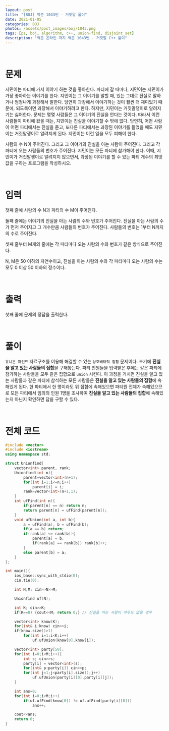 ```yaml
---
layout: post
title: "[BOJ] 백준 1043번 - 거짓말 풀이"
date: 2021-01-05
categories: BOJ
photos: /assets/post_images/boj/1043.png
tags: [ps, boj, algorithm, c++, union-find, disjoint_set]
description: "백준 온라인 저지 백준 1043번 - 거짓말 C++ 풀이"
---
```


<br>

# 문제

지민이는 파티에 가서 이야기 하는 것을 좋아한다. 파티에 갈 때마다, 지민이는 지민이가 가장 좋아하는 이야기를 한다. 지민이는 그 이야기를 말할 때, 있는 그대로 진실로 말하거나 엄청나게 과장해서 말한다. 당연히 과장해서 이야기하는 것이 훨씬 더 재미있기 때문에, 되도록이면 과장해서 이야기하려고 한다. 하지만, 지민이는 거짓말쟁이로 알려지기는 싫어한다. 문제는 몇몇 사람들은 그 이야기의 진실을 안다는 것이다. 따라서 이런 사람들이 파티에 왔을 때는, 지민이는 진실을 이야기할 수 밖에 없다. 당연히, 어떤 사람이 어떤 파티에서는 진실을 듣고, 또다른 파티에서는 과장된 이야기를 들었을 때도 지민이는 거짓말쟁이로 알려지게 된다. 지민이는 이런 일을 모두 피해야 한다.

사람의 수 N이 주어진다. 그리고 그 이야기의 진실을 아는 사람이 주어진다. 그리고 각 파티에 오는 사람들의 번호가 주어진다. 지민이는 모든 파티에 참가해야 한다. 이때, 지민이가 거짓말쟁이로 알려지지 않으면서, 과장된 이야기를 할 수 있는 파티 개수의 최댓값을 구하는 프로그램을 작성하시오.

<br>

# 입력

첫째 줄에 사람의 수 N과 파티의 수 M이 주어진다.

둘째 줄에는 이야기의 진실을 아는 사람의 수와 번호가 주어진다. 진실을 아는 사람의 수가 먼저 주어지고 그 개수만큼 사람들의 번호가 주어진다. 사람들의 번호는 1부터 N까지의 수로 주어진다.

셋째 줄부터 M개의 줄에는 각 파티마다 오는 사람의 수와 번호가 같은 방식으로 주어진다.

N, M은 50 이하의 자연수이고, 진실을 아는 사람의 수와 각 파티마다 오는 사람의 수는 모두 0 이상 50 이하의 정수이다.

<br>

# 출력

첫째 줄에 문제의 정답을 출력한다.

<br>

# 풀이

`유니온 파인드` 자료구조를 이용해 해결할 수 있는 `상호배타적 집합` 문제이다. 초기에 **진실을 알고 있는 사람들의 집합**을 구해놓는다. 파티 인원들을 입력받은 후에는 같은 파티에 참가하는 사람들을 모두 같은 집합으로 `union` 시킨다. 이 과정을 거치면 진실을 알고 있는 사람들과 같은 파티에 참석하는 모든 사람들은 **진실을 알고 있는 사람들의 집합**에 속해있게 된다. 한 파티에서 한 명이라도 위 집합에 속해있으면 파티원 전체가 속해있으므로 모든 파티에서 임의의 인원 1명을 조사하여 **진실을 알고 있는 사람들의 집합**에 속해있는지 아닌지 확인하면 답을 구할 수 있다.

<br>

# 전체 코드

```c++
#include <vector>
#include <iostream>
using namespace std;

struct Unionfind{
    vector<int> parent, rank;
    Unionfind(int n){
        parent=vector<int>(n+1);
        for(int i=1;i<=n;i++)
            parent[i] = i;
        rank=vector<int>(n+1,1);
    }
    int ufFind(int n){
        if(parent[n] == n) return n;
        return parent[n] = ufFind(parent[n]);
    }
    void ufUnion(int a, int b){
        a = ufFind(a), b = ufFind(b);
        if(a == b) return;
        if(rank[a] <= rank[b]){
            parent[a] = b;
            if(rank[a] == rank[b]) rank[b]++;
        }
        else parent[b] = a;
    }
};

int main(){
    ios_base::sync_with_stdio(0);
    cin.tie(0);

    int N,M; cin>>N>>M;

    Unionfind uf(N);

    int K; cin>>K;
    if(K==0) {cout<<M; return 0;} // 진실을 아는 사람이 아무도 없을 경우

    vector<int> know(K);
    for(int& i:know) cin>>i;
    if(know.size()>1)
        for(int i=1;i<K;i++)
            uf.ufUnion(know[0],know[i]);

    vector<int> party[50];
    for(int i=0;i<M;i++){
        int s; cin>>s;
        party[i] = vector<int>(s);
        for(int& p:party[i]) cin>>p;
        for(int j=1;j<party[i].size();j++)
            uf.ufUnion(party[i][0],party[i][j]);
    }

    int ans=0;
    for(int i=0;i<M;i++)
        if(uf.ufFind(know[0]) != uf.ufFind(party[i][0]))
            ans++;

    cout<<ans;
    return 0;
}
```
